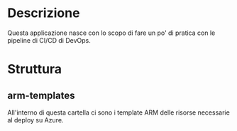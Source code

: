 # Descrizione
Questa applicazione nasce con lo scopo di fare un po' di pratica con le pipeline di CI/CD di DevOps. 

# Struttura
## arm-templates
All'interno di questa cartella ci sono i template ARM delle risorse necessarie al deploy su Azure.